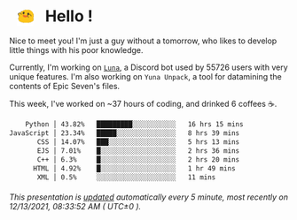 <h1>   <img src="./spoink.gif" style="vertical-align:middle;" width="30px">   Hello ! </h1>

Nice to meet you! I'm just a guy without a tomorrow, who likes to develop little things with his poor knowledge.

Currently, I'm working on <a href='https://github.com/Asgarrrr/Luna'>`Luna`</a>, a Discord bot used by 55726 users with very unique features. I'm also working on `Yuna Unpack`, a tool for datamining the contents of Epic Seven's files.

This week, I've worked on ~37 hours of coding, and drinked 6 coffees ☕.

```
    Python │ 43.82%   █████████░░░░░░░░░░░   16 hrs 15 mins
JavaScript │ 23.34%   █████░░░░░░░░░░░░░░░   8 hrs 39 mins
       CSS │ 14.07%   ███░░░░░░░░░░░░░░░░░   5 hrs 13 mins
       EJS │ 7.01%    █░░░░░░░░░░░░░░░░░░░   2 hrs 36 mins
       C++ │ 6.3%     █░░░░░░░░░░░░░░░░░░░   2 hrs 20 mins
      HTML │ 4.92%    █░░░░░░░░░░░░░░░░░░░   1 hr 49 mins
       XML │ 0.5%     ░░░░░░░░░░░░░░░░░░░░   11 mins
```

###### This presentation is [updated](https://github.com/Asgarrrr) automatically every 5 minute, most recently on 12/13/2021, 08:33:52 AM ( UTC±0 ).